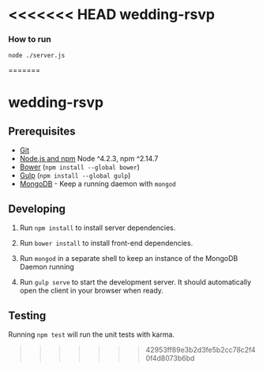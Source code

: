 <<<<<<< HEAD
wedding-rsvp
===========

### How to run
    node ./server.js
=======
# wedding-rsvp

## Prerequisites

- [Git](https://git-scm.com/)
- [Node.js and npm](nodejs.org) Node ^4.2.3, npm ^2.14.7
- [Bower](bower.io) (`npm install --global bower`)
- [Gulp](http://gulpjs.com/) (`npm install --global gulp`)
- [MongoDB](https://www.mongodb.org/) - Keep a running daemon with `mongod`

## Developing

1. Run `npm install` to install server dependencies.

2. Run `bower install` to install front-end dependencies.

3. Run `mongod` in a separate shell to keep an instance of the MongoDB Daemon running

4. Run `gulp serve` to start the development server. It should automatically open the client in your browser when ready.

## Testing
Running `npm test` will run the unit tests with karma.
>>>>>>> 42953ff89e3b2d3fe5b2cc78c2f40f4d8073b6bd
